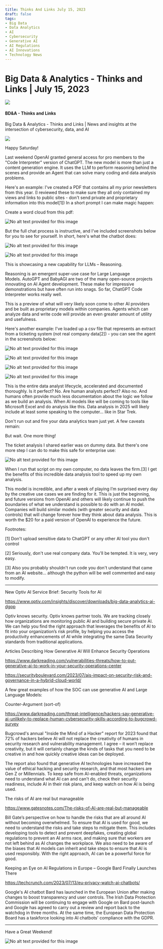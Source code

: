 ```yaml
---
title: Thinks And Links July 15, 2023
draft: false
tags:
- Big Data
- Data Analytics
- AI
- Cybersecurity
- Generative AI
- AI Regulations
- AI Innovations
- Technology News
---
```


# Big Data & Analytics - Thinks and Links | July 15, 2023

![](../images\1679742887729)

#### BD&A - Thinks and Links

Big Data & Analytics - Thinks and Links | News and insights at the intersection of cybersecurity, data, and AI

![](../https://media.licdn.com/mediaD4E12AQEtoNGFpVpljw)

Happy Saturday!

Last weekend OpenAI granted general access for pro members to the "Code Interpreter" version of ChatGPT. The new model is more than just a content generation engine. It uses the LLM to perform reasoning behind the scenes and provide an Agent that can solve many coding and data analysis problems.

Here's an example: I've created a PDF that contains all my prior newsletters from this year. (I reviewed these to make sure they all only contained my views and links to public sites - don't send private and proprietary information into this model[1]) In a short prompt I can make magic happen:

Create a word cloud from this pdf:

![No alt text provided for this image](../images\1689423094189)

But the full chat process is instructive, and I’ve included screenshots below for you to see for yourself. In short, here's what the chatbot does:

![No alt text provided for this image](../images\1689423129047)

![No alt text provided for this image](../images\1689423147601)

This is showcasing a new capability for LLMs – Reasoning.

Reasoning is an emergent super-use case for Large Language Models. AutoGPT and BabyAGI are two of the many open-source projects innovating on AI Agent development. These make for impressive demonstrations but have often run into snags. So far, ChatGPT Code Interpreter works really well.

This is a preview of what will very likely soon come to other AI providers and be built as proprietary models within companies. Agents which can analyze data and write code will provide an even greater amount of utility and usefulness.

Here's another example: I've loaded up a csv file that represents an extract from a ticketing system (not real company data[2]) - you can see the agent in the screenshots below:

![No alt text provided for this image](../images\1689423214330)

![No alt text provided for this image](../images\1689423229414)

![No alt text provided for this image](../images\1689423243213)

![No alt text provided for this image](../images\1689423256894)

This is the entire data analyst lifecycle, accelerated and documented thoroughly. Is it perfect? No. Are human analysts perfect? Also no. And humans often provide much less documentation about the logic we follow as we build an analysis. When AI models like will be coming to tools like Microsoft Excel and do analysis like this. Data analysis in 2025 will likely include at least some speaking to the computer... like in Star Trek.

Don't run out and fire your data analytics team just yet. A few caveats remain:

But wait. One more thing!

The ticket analysis I shared earlier was on dummy data. But there's one more step I can do to make this safe for enterprise use:

![No alt text provided for this image](../images\1689423295672)

When I run that script on my own computer, no data leaves the firm.[3] I get the benefits of this incredible data analysis tool to speed up my own analysis.

This model is incredible, and after a week of playing I’m surprised every day by the creative use cases we are finding for it. This is just the beginning, and future versions from OpenAI and others will likely continue to push the boundaries of what we understand is possible to do with an AI model. Companies will build similar models (with greater security and data controls) that will change forever how they think about data analysis. This is worth the $20 for a paid version of OpenAI to experience the future.

Footnotes:

[1] Don't upload sensitive data to ChatGPT or any other AI tool you don't control

[2] Seriously, don't use real company data. You'll be tempted. It is very, very easy.

[3] Also you probably shouldn't run code you don't understand that came from an AI website... although the python will be well commented and easy to modify.

---

New Optiv AI Service Brief: Security Tools for AI

https://www.optiv.com/insights/discover/downloads/big-data-analytics-ai-dgpp

Optiv knows security. Optiv knows partner tools. We are tracking closely how organizations are monitoring public AI and building secure private AI. We can help you find the right approach that leverages the benefits of AI to fit into your organization’s risk profile, by helping you access the productivity enhancements of AI while integrating the same Data Security standards from traditional applications.

Articles Describing How Generative AI Will Enhance Security Operations

https://www.darkreading.com/vulnerabilities-threats/how-to-put-generative-ai-to-work-in-your-security-operations-center

https://securityboulevard.com/2023/07/ais-impact-on-security-risk-and-governance-in-a-hybrid-cloud-world/

A few great examples of how the SOC can use generative AI and Large Language Models:

Counter-Argument (sort-of)

https://www.darkreading.com/threat-intelligence/hackers-say-generative-ai-unlikely-to-replace-human-cybersecurity-skills-according-to-bugcrowd-survey

Bugcrowd's annual "Inside the Mind of a Hacker" report for 2023 found that 72% of hackers believe AI will not replace the creativity of humans in security research and vulnerability management. I agree – it won’t replace creativity, but it will certainly change the kinds of tasks that you need to be creative in and how quickly creative ideas can be deployed.

The report also found that generative AI technologies have increased the value of ethical hacking and security research, and that most hackers are Gen Z or Millennials. To keep safe from AI-enabled threats, organizations need to understand what AI can and can't do, check their security readiness, include AI in their risk plans, and keep watch on how AI is being used.

The risks of AI are real but manageable

https://www.gatesnotes.com/The-risks-of-AI-are-real-but-manageable

Bill Gate’s perspective on how to handle the risks that are all around AI without becoming overwhelmed. To ensure that AI is used for good, we need to understand the risks and take steps to mitigate them. This includes developing tools to detect and prevent deepfakes, creating global regulations to prevent an AI arms race, and making sure that workers are not left behind as AI changes the workplace. We also need to be aware of the biases that AI models can inherit and take steps to ensure that AI is used responsibly. With the right approach, AI can be a powerful force for good.

Keeping an Eye on AI Regulations in Europe – Google Bard Finally Launches There

https://techcrunch.com/2023/07/13/eu-privacy-watch-ai-chatbots/

Google's AI chatbot Bard has launched in the European Union after making changes to boost transparency and user controls. The Irish Data Protection Commission will be continuing to engage with Google on Bard post-launch and Google has agreed to carry out a review and report back to the watchdog in three months. At the same time, the European Data Protection Board has a taskforce looking into AI chatbots' compliance with the GDPR.

---

Have a Great Weekend!

![No alt text provided for this image](../images\1689423337871)